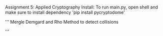 
Assignment 5: Applied Cryptography 
Install: 
	To run main.py, open shell and make sure to install dependency
	 'pip install pycryptodome'

'''
Mergle Demgard and Rho Method to detect collisions 

'''
